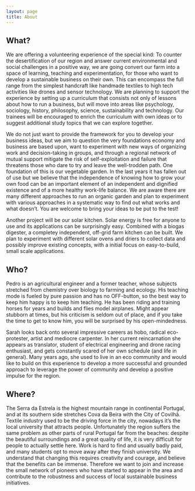 ```yaml
---
layout: page
title: About
---
```


## What?

We are offering a volunteering experience of the special kind: To counter the desertification of our region and answer current environmental and social challenges in a positive way, we are going convert our farm into a space of learning, teaching and experimentation, for those who want to develop a sustainable business on their own. This can encompass the full range from the simplest handcraft like handmade textiles to high tech activities like drones and sensor technology. We are planning to support the experience by setting up a curriculum that consists not only of lessons about how to run a business, but will move into areas like psychology, sociology, history, philosophy, science, sustainability and technology. Our trainees will be encouraged to enrich the curriculum with own ideas or to suggest additional study topics that we can explore together.

We do not just want to provide the framework for you to develop your business ideas, but we aim to question the very foundations economy and business are based upon, want to experiment with new ways of organizing work and decision-taking in groups, and through a regional network of mutual support mitigate the risk of self-exploitation and failure that threatens those who dare to try and leave the well-trodden path. One foundation of this is our vegetable garden. In the last years it has fallen out of use but we believe that the independence of knowing how to grow your own food can be an important element of an independent and dignified existence and of a more healthy work-life balance. We are aware there are many different approaches to run an organic garden and plan to experiment with various approaches in a systematic way to find out what works and what doesn’t. You are welcome to bring your ideas to be put to the test!

Another project will be our solar kitchen. Solar energy is free for anyone to use and its applications can be surprisingly easy. Combined with a biogas digester, a completey independent, off-grid farm kitchen can be built. We plan to experiment with different solar ovens and driers to collect data and possibly improve existing concepts, with a initial focus on easy-to-build, small scale applications.

## Who?

Pedro is an agricultural engineer and a former teacher, whose subjects stretched from chemistry over biology to farming and ecology. His teaching mode is fueled by pure passion and has no OFF-button, so the best way to keep him happy is to keep him teaching. He has been riding and training horses for years and builds and flies model airplanes. Might appear stubborn at times, but his criticism is seldom out of place, and if you take the time to get to know him, you will be surprised by his open-mindedness.

Sarah looks back onto several impressive careers as hobo, radical eco-protester, artist and mediocre carpenter. In her current reincarnation she appears as translator, student of electrical engineering and drone racing enthusiast, and gets constantly scared of her own schedule (and life in general). Many years ago, she used to live in an eco community and would like to build on this experience to develop a more successful and grounded approach to leverage the power of community and develop a positive impulse for the region.

## Where?

The Serra da Estrela is the highest mountain range in continental Portugal, and at its southern side stretches Cova da Beira with the City of Covilhã. Textile industry used to be the driving force in the city, nowadays it’s the local university that attracts people. Unfortunately the region suffers the same problem as other parts of rural Portugal far from the beaches: despite the beautiful surroundings and a great quality of life, it is very difficult for people to actually settle here. Work is hard to find and usually badly paid, and many students opt to move away after they finish university. We understand that changing this requires creativity and courage, and believe that the benefits can be immense. Therefore we want to join and increase the small network of pioneers who have started to appear in the area and contribute to the robustness and success of local sustainable business initiatives.
